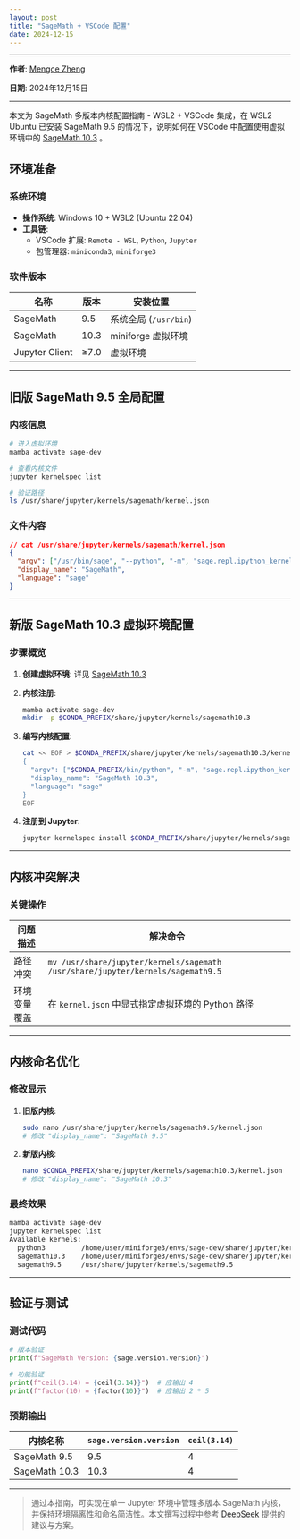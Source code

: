 ```yaml
---
layout: post
title: "SageMath + VSCode 配置"
date: 2024-12-15
---
```


---

**作者**: [Mengce Zheng](https://mengcezheng.github.io/)

**日期**: 2024年12月15日

---

本文为 SageMath 多版本内核配置指南 - WSL2 + VSCode 集成，在 WSL2 Ubuntu 已安装 SageMath 9.5 的情况下，说明如何在 VSCode 中配置使用虚拟环境中的 [SageMath 10.3](https://mengcezheng.github.io/sagemath/) 。

## 环境准备

### 系统环境

- **操作系统**: Windows 10 + WSL2 (Ubuntu 22.04)  
- **工具链**:  
  - VSCode 扩展: `Remote - WSL`, `Python`, `Jupyter`  
  - 包管理器: `miniconda3`, `miniforge3`

### 软件版本

| 名称             | 版本   | 安装位置              |
|------------------|--------|-----------------------|
| SageMath         | 9.5    | 系统全局 (`/usr/bin`) |
| SageMath         | 10.3   | miniforge 虚拟环境        |
| Jupyter Client   | ≥7.0   | 虚拟环境              |

---

## 旧版 SageMath 9.5 全局配置

### 内核信息

```bash
# 进入虚拟环境
mamba activate sage-dev

# 查看内核文件
jupyter kernelspec list

# 验证路径
ls /usr/share/jupyter/kernels/sagemath/kernel.json
```

### 文件内容

```json
// cat /usr/share/jupyter/kernels/sagemath/kernel.json
{
  "argv": ["/usr/bin/sage", "--python", "-m", "sage.repl.ipython_kernel", "-f", "{connection_file}"],
  "display_name": "SageMath",
  "language": "sage"
}
```

---

## 新版 SageMath 10.3 虚拟环境配置

### 步骤概览

1. **创建虚拟环境**: 详见 [SageMath 10.3](https://mengcezheng.github.io/sagemath/)

2. **内核注册**:  

   ```bash
   mamba activate sage-dev
   mkdir -p $CONDA_PREFIX/share/jupyter/kernels/sagemath10.3
   ```

3. **编写内核配置**:

   ```bash
   cat << EOF > $CONDA_PREFIX/share/jupyter/kernels/sagemath10.3/kernel.json
   {
     "argv": ["$CONDA_PREFIX/bin/python", "-m", "sage.repl.ipython_kernel", "-f", "{connection_file}"],
     "display_name": "SageMath 10.3",
     "language": "sage"
   }
   EOF
   ```

4. **注册到 Jupyter**:

   ```bash
   jupyter kernelspec install $CONDA_PREFIX/share/jupyter/kernels/sagemath10.3 --user --name "sagemath10.3"
   ```

---

## 内核冲突解决

### 关键操作

| 问题描述                 | 解决命令                                                                 |
|--------------------------|--------------------------------------------------------------------------|
| 路径冲突                 | `mv /usr/share/jupyter/kernels/sagemath /usr/share/jupyter/kernels/sagemath9.5` |
| 环境变量覆盖             | 在 `kernel.json` 中显式指定虚拟环境的 Python 路径                        |

---

## 内核命名优化

### 修改显示

1. **旧版内核**:

   ```bash
   sudo nano /usr/share/jupyter/kernels/sagemath9.5/kernel.json
   # 修改 "display_name": "SageMath 9.5"
   ```

2. **新版内核**:

   ```bash
   nano $CONDA_PREFIX/share/jupyter/kernels/sagemath10.3/kernel.json
   # 修改 "display_name": "SageMath 10.3"
   ```

### 最终效果

```bash
mamba activate sage-dev
jupyter kernelspec list
Available kernels:
  python3         /home/user/miniforge3/envs/sage-dev/share/jupyter/kernels/python3
  sagemath10.3    /home/user/miniforge3/envs/sage-dev/share/jupyter/kernels/sagemath10.3
  sagemath9.5     /usr/share/jupyter/kernels/sagemath9.5
```

---

## 验证与测试

### 测试代码

```python
# 版本验证
print(f"SageMath Version: {sage.version.version}")

# 功能验证
print(f"ceil(3.14) = {ceil(3.14)}")  # 应输出 4
print(f"factor(10) = {factor(10)}")  # 应输出 2 * 5
```

### 预期输出

| 内核名称       | `sage.version.version` | `ceil(3.14)` |
|----------------|-------------------------|--------------|
| SageMath 9.5   | 9.5                     | 4            |
| SageMath 10.3  | 10.3                    | 4            |

---

> 通过本指南，可实现在单一 Jupyter 环境中管理多版本 SageMath 内核，并保持环境隔离性和命名简洁性。本文撰写过程中参考 [DeepSeek](https://www.deepseek.com/) 提供的建议与方案。
